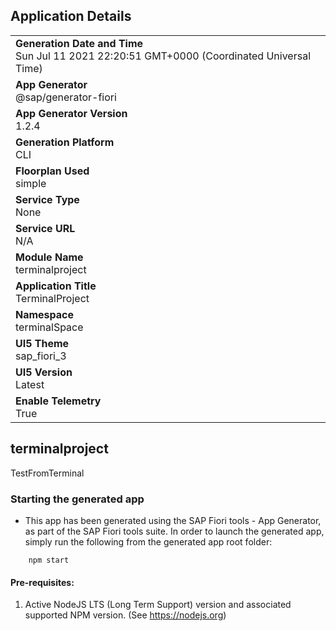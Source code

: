 ## Application Details
|               |
| ------------- |
|**Generation Date and Time**<br>Sun Jul 11 2021 22:20:51 GMT+0000 (Coordinated Universal Time)|
|**App Generator**<br>@sap/generator-fiori|
|**App Generator Version**<br>1.2.4|
|**Generation Platform**<br>CLI|
|**Floorplan Used**<br>simple|
|**Service Type**<br>None|
|**Service URL**<br>N/A
|**Module Name**<br>terminalproject|
|**Application Title**<br>TerminalProject|
|**Namespace**<br>terminalSpace|
|**UI5 Theme**<br>sap_fiori_3|
|**UI5 Version**<br>Latest|
|**Enable Telemetry**<br>True|

## terminalproject

TestFromTerminal

### Starting the generated app

-   This app has been generated using the SAP Fiori tools - App Generator, as part of the SAP Fiori tools suite.  In order to launch the generated app, simply run the following from the generated app root folder:

```
    npm start
```

#### Pre-requisites:

1. Active NodeJS LTS (Long Term Support) version and associated supported NPM version.  (See https://nodejs.org)


